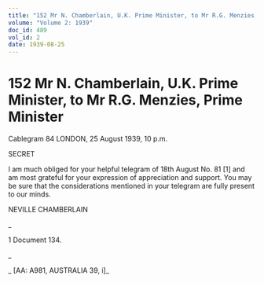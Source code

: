 ```yaml
---
title: "152 Mr N. Chamberlain, U.K. Prime Minister, to Mr R.G. Menzies, Prime Minister"
volume: "Volume 2: 1939"
doc_id: 489
vol_id: 2
date: 1939-08-25
---
```


# 152 Mr N. Chamberlain, U.K. Prime Minister, to Mr R.G. Menzies, Prime Minister

Cablegram 84 LONDON, 25 August 1939, 10 p.m.

SECRET

I am much obliged for your helpful telegram of 18th August No. 81 [1] and am most grateful for your expression of appreciation and support. You may be sure that the considerations mentioned in your telegram are fully present to our minds.

NEVILLE CHAMBERLAIN

_

1 Document 134.

_

_ [AA: A981, AUSTRALIA 39, i]_
